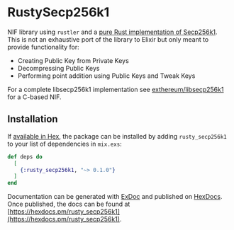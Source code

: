 # RustySecp256k1

NIF library using `rustler` and a [pure Rust implementation of Secp256k1](https://github.com/paritytech/libsecp256k1).
This is not an exhaustive port of the library to Elixir but only meant to provide functionality for:

- Creating Public Key from Private Keys
- Decompressing Public Keys
- Performing point addition using Public Keys and Tweak Keys

For a complete libsecp256k1 implementation see [exthereum/libsecp256k1](https://github.com/exthereum/libsecp256k1) for a C-based NIF. 


## Installation

If [available in Hex](https://hex.pm/docs/publish), the package can be installed
by adding `rusty_secp256k1` to your list of dependencies in `mix.exs`:

```elixir
def deps do
  [
    {:rusty_secp256k1, "~> 0.1.0"}
  ]
end
```

Documentation can be generated with [ExDoc](https://github.com/elixir-lang/ex_doc)
and published on [HexDocs](https://hexdocs.pm). Once published, the docs can
be found at [https://hexdocs.pm/rusty_secp256k1](https://hexdocs.pm/rusty_secp256k1).

